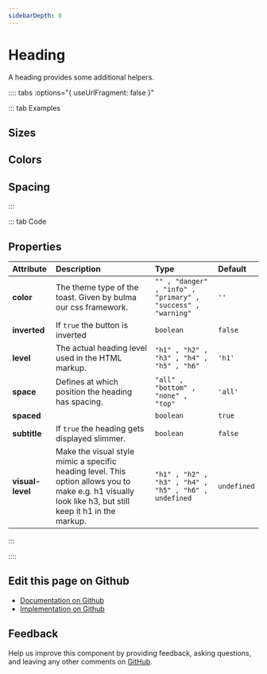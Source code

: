 ```yaml
---
sidebarDepth: 0
---
```


# Heading


<!-- START: human documentation top -->

A heading provides some additional helpers.

<!-- END: human documentation top -->

:::: tabs :options="{ useUrlFragment: false }"

::: tab Examples

## Sizes

<ClientOnly><docs-demo-bal-heading-51></docs-demo-bal-heading-51></ClientOnly>


## Colors

<ClientOnly><docs-demo-bal-heading-52></docs-demo-bal-heading-52></ClientOnly>


## Spacing

<ClientOnly><docs-demo-bal-heading-53></docs-demo-bal-heading-53></ClientOnly>


:::

::: tab Code

## Properties


| Attribute        | Description                                                                                                                                             | Type                                                         | Default     |
| :--------------- | :------------------------------------------------------------------------------------------------------------------------------------------------------ | :----------------------------------------------------------- | :---------- |
| **color**        | The theme type of the toast. Given by bulma our css framework.                                                                                          | `"" , "danger" , "info" , "primary" , "success" , "warning"` | `''`        |
| **inverted**     | If `true` the button is inverted                                                                                                                        | `boolean`                                                    | `false`     |
| **level**        | The actual heading level used in the HTML markup.                                                                                                       | `"h1" , "h2" , "h3" , "h4" , "h5" , "h6"`                    | `'h1'`      |
| **space**        | Defines at which position the heading has spacing.                                                                                                      | `"all" , "bottom" , "none" , "top"`                          | `'all'`     |
| **spaced**       |                                                                                                                                                         | `boolean`                                                    | `true`      |
| **subtitle**     | If `true` the heading gets displayed slimmer.                                                                                                           | `boolean`                                                    | `false`     |
| **visual-level** | Make the visual style mimic a specific heading level. This option allows you to make e.g. h1 visually look like h3, but still keep it h1 in the markup. | `"h1" , "h2" , "h3" , "h4" , "h5" , "h6" , undefined`        | `undefined` |


:::


::::

## Edit this page on Github

* [Documentation on Github](https://github.com/baloise/design-system/blob/master/docs/src/components/components/bal-heading.md)
* [Implementation on Github](https://github.com/baloise/design-system/blob/master/packages/components/src/components/bal-heading)

## Feedback

Help us improve this component by providing feedback, asking questions, and leaving any other comments on [GitHub](https://github.com/baloise/design-system/issues/new).


